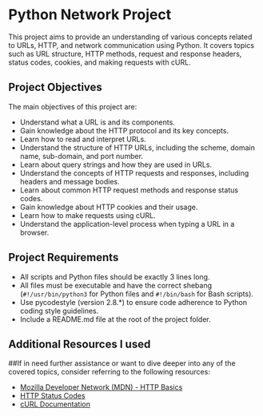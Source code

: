 # Python Network Project

This project aims to provide an understanding of various concepts related to URLs, HTTP, and network communication using Python. It covers topics such as URL structure, HTTP methods, request and response headers, status codes, cookies, and making requests with cURL.

## Project Objectives

The main objectives of this project are:

- Understand what a URL is and its components.
- Gain knowledge about the HTTP protocol and its key concepts.
- Learn how to read and interpret URLs.
- Understand the structure of HTTP URLs, including the scheme, domain name, sub-domain, and port number.
- Learn about query strings and how they are used in URLs.
- Understand the concepts of HTTP requests and responses, including headers and message bodies.
- Learn about common HTTP request methods and response status codes.
- Gain knowledge about HTTP cookies and their usage.
- Learn how to make requests using cURL.
- Understand the application-level process when typing a URL in a browser.

## Project Requirements

- All scripts and Python files should be exactly 3 lines long.
- All files must be executable and have the correct shebang (`#!/usr/bin/python3` for Python files and `#!/bin/bash` for Bash scripts).
- Use pycodestyle (version 2.8.*) to ensure code adherence to Python coding style guidelines.
- Include a README.md file at the root of the project folder.

## Additional Resources I used

##If in need further assistance or want to dive deeper into any of the covered topics, consider referring to the following resources:

- [Mozilla Developer Network (MDN) - HTTP Basics](https://developer.mozilla.org/en-US/docs/Web/HTTP/Basics_of_HTTP)
- [HTTP Status Codes](https://httpstatuses.com/)
- [cURL Documentation](https://curl.se/docs/)
